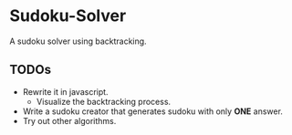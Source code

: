 # Sudoku-Solver 
A sudoku solver using backtracking.

## TODOs

+ Rewrite it in javascript.
  - Visualize the backtracking process.
+ Write a sudoku creator that generates sudoku with only **ONE** answer.
+ Try out other algorithms.
